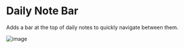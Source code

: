 # Daily Note Bar 

Adds a bar at the top of daily notes to quickly navigate between them.

![image](https://github.com/karstenpedersen/obsidian-daily-note-bar/assets/53978294/d231e557-b66b-4d33-8ee4-9560820fa591)
